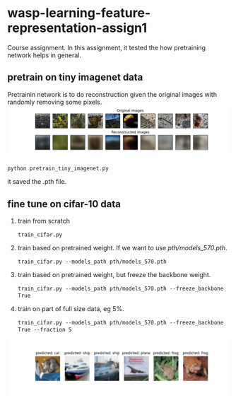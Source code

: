 # wasp-learning-feature-representation-assign1
Course assignment. In this assignment, it tested the how pretraining network helps in general.

## pretrain on tiny imagenet data
Pretrainin network is to do reconstruction given the original images with randomly removing some pixels. 
![pretrain](figs/Figure_570.png)
```
python pretrain_tiny_imagenet.py
```
it saved the .pth file.


## fine tune on cifar-10 data
1. train from scratch
    ```
    train_cifar.py
    ```
2. train based on pretrained weight. If we want to use *pth/models_570.pth*.
    ```
    train_cifar.py --models_path pth/models_570.pth
    ```

3. train based on pretrained weight, but freeze the backbone weight.
    ```
    train_cifar.py --models_path pth/models_570.pth --freeze_backbone True
    ```
3. train on part of full size data, eg 5%. 
    ```
    train_cifar.py --models_path pth/models_570.pth --freeze_backbone True --fraction 5
    ```

![pretrain](figs/cifar_39.png)
